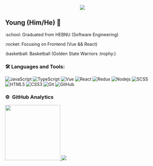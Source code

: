 <p align="center"><img src="https://i.imgur.com/A6bWGFl.gif"/></p>

## Young (Him/He) 🌻

<p>:school:  Graduated from HEBNU (Software Engineering)</p>
<p>:rocket:  Focusing on Frontend (Vue && React)</p>
<p>:basketball:  Basketball (Golden State Warriors :trophy:)</p>

### 🛠️ Languages and Tools:

![JavaScript](https://img.shields.io/badge/-JavaScript-black?style=flat-square&logo=javascript)
![TypeScript](https://img.shields.io/badge/-TypeScript-black?style=flat-square&logo=typescript)
![Vue](https://img.shields.io/badge/-Vue-black?style=flat-square&logo=Vue.js)
![React](https://img.shields.io/badge/-React-black?style=flat-square&logo=react)
![Redux](https://img.shields.io/badge/-Redux-black?style=flat-square&logo=Redux)
![Nodejs](https://img.shields.io/badge/-Nodejs-black?style=flat-square&logo=Node.js)
![SCSS](https://img.shields.io/badge/-SCSS-black?style=flat-square&logo=SASS)
![HTML5](https://img.shields.io/badge/-HTML5-black?style=flat-square&logo=html5&logoColor=white)
![CSS3](https://img.shields.io/badge/-CSS3-black?style=flat-square&logo=css3)
![Git](https://img.shields.io/badge/-Git-black?style=flat-square&logo=git)
![GitHub](https://img.shields.io/badge/-GitHub-black?style=flat-square&logo=github)

### ⚙️ &nbsp;GitHub Analytics

<a href="https://github.com/cuiyiming1998">
   <img height="180em" src="https://github-readme-stats-git-masterrstaa-rickstaa.vercel.app/api/top-langs/?username=cuiyiming1998&layout=compact&langs_count=8&theme=react"/>
</a>

<img src="https://imgur.com/rilHVxA.png"/>
